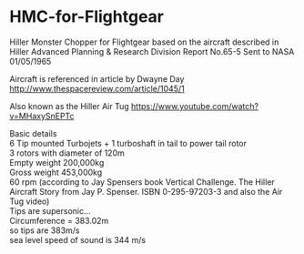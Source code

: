 # HMC-for-Flightgear
Hiller Monster Chopper for Flightgear based on the aircraft described in Hiller Advanced Planning &amp; Research Division Report No.65-5
Sent to NASA 01/05/1965

Aircraft is referenced in article by Dwayne Day
http://www.thespacereview.com/article/1045/1

Also known as the Hiller Air Tug https://www.youtube.com/watch?v=MHaxySnEPTc


Basic details  
6 Tip mounted Turbojets + 1 turboshaft in tail to power tail rotor  
3 rotors with diameter of 120m  
Empty weight 200,000kg  
Gross weight 453,000kg  
60 rpm (according to Jay Spensers book Vertical Challenge. The Hiller Aircraft Story from Jay P. Spenser. ISBN 0-295-97203-3 and also the Air Tug video)  
Tips are supersonic...  
Circumference = 383.02m  
so tips are 383m/s  
sea level speed of sound is 344 m/s   

